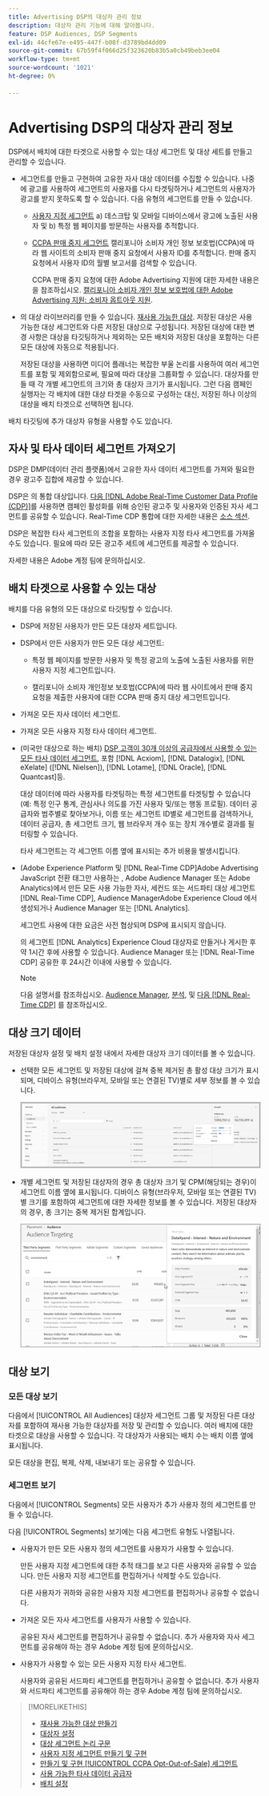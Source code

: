 ```yaml
---
title: Advertising DSP의 대상자 관리 정보
description: 대상자 관리 기능에 대해 알아봅니다.
feature: DSP Audiences, DSP Segments
exl-id: 44cfe67e-e495-447f-b08f-d3789bd4dd09
source-git-commit: 67b59f4f066d25f323620b83b5a0cb49beb3ee04
workflow-type: tm+mt
source-wordcount: '1021'
ht-degree: 0%

---
```


# Advertising DSP의 대상자 관리 정보

DSP에서 배치에 대한 타겟으로 사용할 수 있는 대상 세그먼트 및 대상 세트를 만들고 관리할 수 있습니다.

* 세그먼트를 만들고 구현하여 고유한 자사 대상 데이터를 수집할 수 있습니다. 나중에 광고를 사용하여 세그먼트의 사용자를 다시 타겟팅하거나 세그먼트의 사용자가 광고를 받지 못하도록 할 수 있습니다. 다음 유형의 세그먼트를 만들 수 있습니다.

   * [사용자 지정 세그먼트](/help/dsp/audiences/custom-segment-create.md) a) 데스크탑 및 모바일 디바이스에서 광고에 노출된 사용자 및 b) 특정 웹 페이지를 방문하는 사용자를 추적합니다.

   * [CCPA 판매 중지 세그먼트](/help/dsp/audiences/ccpa-opt-out-segment-create.md) 캘리포니아 소비자 개인 정보 보호법(CCPA)에 따라 웹 사이트의 소비자 판매 중지 요청에서 사용자 ID를 추적합니다. 판매 중지 요청에서 사용자 ID의 월별 보고서를 검색할 수 있습니다.

     CCPA 판매 중지 요청에 대한 Adobe Advertising 지원에 대한 자세한 내용은 을 참조하십시오. [캘리포니아 소비자 개인 정보 보호법에 대한 Adobe Advertising 지원: 소비자 옵트아웃 지원](/help/privacy/ccpa/ccpa-opt-out-of-sale.md).

* 의 대상 라이브러리를 만들 수 있습니다. [재사용 가능한 대상](/help/dsp/audiences/reusable-audience-create.md). 저장된 대상은 사용 가능한 대상 세그먼트와 다른 저장된 대상으로 구성됩니다. 저장된 대상에 대한 변경 사항은 대상을 타깃팅하거나 제외하는 모든 배치와 저장된 대상을 포함하는 다른 모든 대상에 자동으로 적용됩니다.

  저장된 대상을 사용하면 미디어 플래너는 복잡한 부울 논리를 사용하여 여러 세그먼트를 포함 및 제외함으로써, 필요에 따라 대상을 그룹화할 수 있습니다. 대상자를 만들 때 각 개별 세그먼트의 크기와 총 대상자 크기가 표시됩니다. 그런 다음 캠페인 실행자는 각 배치에 대한 대상 타겟을 수동으로 구성하는 대신, 저장된 하나 이상의 대상을 배치 타겟으로 선택하면 됩니다.

배치 타깃팅에 추가 대상자 유형을 사용할 수도 있습니다.

## 자사 및 타사 데이터 세그먼트 가져오기

DSP은 DMP(데이터 관리 플랫폼)에서 고유한 자사 데이터 세그먼트를 가져와 필요한 경우 광고주 집합에 제공할 수 있습니다.

DSP은 의 통합 대상입니다. [다음 [!DNL Adobe Real-Time Customer Data Profile (CDP)]](https://experienceleague.adobe.com/docs/experience-platform/rtcdp/overview.html)를 사용하면 캠페인 활성화를 위해 승인된 광고주 및 사용자와 인증된 자사 세그먼트를 공유할 수 있습니다. Real-Time CDP 통합에 대한 자세한 내용은 [소스 섹션](/help/dsp/audiences/sources/source-about.md).

DSP은 복잡한 타사 세그먼트의 조합을 포함하는 사용자 지정 타사 세그먼트를 가져올 수도 있습니다. 필요에 따라 모든 광고주 세트에 세그먼트를 제공할 수 있습니다.

자세한 내용은 Adobe 계정 팀에 문의하십시오.

## 배치 타겟으로 사용할 수 있는 대상

배치를 다음 유형의 모든 대상으로 타깃팅할 수 있습니다.

* DSP에 저장된 사용자가 만든 모든 대상자 세트입니다.

* DSP에서 만든 사용자가 만든 모든 대상 세그먼트:

   * 특정 웹 페이지를 방문한 사용자 및 특정 광고의 노출에 노출된 사용자를 위한 사용자 지정 세그먼트입니다.

   * 캘리포니아 소비자 개인정보 보호법(CCPA)에 따라 웹 사이트에서 판매 중지 요청을 제출한 사용자에 대한 CCPA 판매 중지 대상 세그먼트입니다.

* 가져온 모든 자사 데이터 세그먼트.

* 가져온 모든 사용자 지정 타사 데이터 세그먼트.

* (미국만 대상으로 하는 배치) [DSP 고객이 30개 이상의 공급자에서 사용할 수 있는 모든 타사 데이터 세그먼트](/help/dsp/audiences/third-party-data-providers.md), 포함 [!DNL Acxiom], [!DNL Datalogix], [!DNL eXelate] ([!DNL Nielsen]), [!DNL Lotame], [!DNL Oracle], [!DNL Quantcast]등.

  대상 데이터에 따라 사용자를 타겟팅하는 특정 세그먼트를 타겟팅할 수 있습니다(예: 특정 인구 통계, 관심사나 의도를 가진 사용자 및/또는 행동 프로필). 데이터 공급자와 범주별로 찾아보거나, 이름 또는 세그먼트 ID별로 세그먼트를 검색하거나, 데이터 공급자, 총 세그먼트 크기, 웹 브라우저 개수 또는 장치 개수별로 결과를 필터링할 수 있습니다.

  타사 세그먼트는 각 세그먼트 이름 옆에 표시되는 추가 비용을 발생시킵니다.

* (Adobe Experience Platform 및 [!DNL Real-Time CDP]Adobe Advertising JavaScript 전환 태그만 사용하는 , Adobe Audience Manager 또는 Adobe Analytics)에서 만든 모든 사용 가능한 자사, 세컨드 또는 서드파티 대상 세그먼트 [!DNL Real-Time CDP], Audience ManagerAdobe Experience Cloud 에서 생성되거나 Audience Manager 또는 [!DNL Analytics].

  세그먼트 사용에 대한 요금은 사전 협상되며 DSP에 표시되지 않습니다.

  의 세그먼트 [!DNL Analytics] Experience Cloud 대상자로 만들거나 게시한 후 약 1시간 후에 사용할 수 있습니다. Audience Manager 또는 [!DNL Real-Time CDP] 공유한 후 24시간 이내에 사용할 수 있습니다.

  >[!NOTE]
  >
  >다음 설명서를 참조하십시오. [Audience Manager](https://experienceleague.adobe.com/docs/audience-manager/user-guide/aam-home.html), [분석](https://experienceleague.adobe.com/docs/analytics.html), 및 [다음 [!DNL Real-Time CDP]](https://experienceleague.adobe.com/docs/experience-platform/rtcdp/segmentation/segment-builder-guide.html) 를 참조하십시오.

## 대상 크기 데이터

저장된 대상자 설정 및 배치 설정 내에서 자세한 대상자 크기 데이터를 볼 수 있습니다.

* 선택한 모든 세그먼트 및 저장된 대상에 걸쳐 중복 제거된 총 활성 대상 크기가 표시되며, 디바이스 유형(브라우저, 모바일 또는 연결된 TV)별로 세부 정보를 볼 수 있습니다.

  ![결합된 대상 크기](/help/dsp/assets/audience-size.png)

* 개별 세그먼트 및 저장된 대상자의 경우 총 대상자 크기 및 CPM(해당되는 경우)이 세그먼트 이름 옆에 표시됩니다. 디바이스 유형(브라우저, 모바일 또는 연결된 TV)별 크기를 포함하여 세그먼트에 대한 자세한 정보를 볼 수 있습니다. 저장된 대상자의 경우, 총 크기는 중복 제거된 합계입니다.

  ![개별 세그먼트 크기](/help/dsp/assets/audience-size-segment.png)

## 대상 보기

### 모든 대상 보기

다음에서 [!UICONTROL All Audiences] 대상자 세그먼트 그룹 및 저장된 다른 대상자를 포함하여 재사용 가능한 대상자를 저장 및 관리할 수 있습니다. 여러 배치에 대한 타겟으로 대상을 사용할 수 있습니다. 각 대상자가 사용되는 배치 수는 배치 이름 옆에 표시됩니다.

모든 대상을 편집, 복제, 삭제, 내보내기 또는 공유할 수 있습니다.

### 세그먼트 보기

다음에서 [!UICONTROL Segments] 모든 사용자가 추가 사용자 정의 세그먼트를 만들 수 있습니다.

다음 [!UICONTROL Segments] 보기에는 다음 세그먼트 유형도 나열됩니다.

* 사용자가 만든 모든 사용자 정의 세그먼트를 사용자가 사용할 수 있습니다.

  만든 사용자 지정 세그먼트에 대한 추적 태그를 보고 다른 사용자와 공유할 수 있습니다. 만든 사용자 지정 세그먼트를 편집하거나 삭제할 수도 있습니다.

  다른 사용자가 귀하와 공유한 사용자 지정 세그먼트를 편집하거나 공유할 수 없습니다.

* 가져온 모든 자사 세그먼트를 사용자가 사용할 수 있습니다.

  공유된 자사 세그먼트를 편집하거나 공유할 수 없습니다. 추가 사용자와 자사 세그먼트를 공유해야 하는 경우 Adobe 계정 팀에 문의하십시오.

* 사용자가 사용할 수 있는 모든 사용자 지정 타사 세그먼트.

  사용자와 공유된 서드파티 세그먼트를 편집하거나 공유할 수 없습니다. 추가 사용자와 서드파티 세그먼트를 공유해야 하는 경우 Adobe 계정 팀에 문의하십시오.

>[!MORELIKETHIS]
>
>* [재사용 가능한 대상 만들기](reusable-audience-create.md)
>* [대상자 설정](audience-settings.md)
>* [대상 세그먼트 논리 구문](audience-segment-logic-syntax.md)
>* [사용자 지정 세그먼트 만들기 및 구현](custom-segment-create.md)
>* [만들기 및 구현 [!UICONTROL CCPA Opt-Out-of-Sale] 세그먼트](ccpa-opt-out-segment-create.md)
>* [사용 가능한 타사 데이터 공급자](third-party-data-providers.md)
>* [배치 설정](/help/dsp/campaign-management/placements/placement-settings.md)
